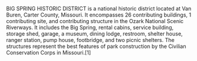 BIG SPRING HISTORIC DISTRICT is a national historic district located at Van Buren, Carter County, Missouri. It encompasses 26 contributing buildings, 1 contributing site, and contributing structure in the Ozark National Scenic Riverways. It includes the Big Spring, rental cabins, service building, storage shed, garage, a museum, dining lodge, restroom, shelter house, ranger station, pump house, footbridge, and two picnic shelters. The structures represent the best features of park construction by the Civilian Conservation Corps in Missouri.[1]
